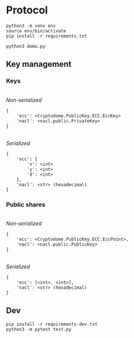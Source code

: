 # Protocol

```commandline
python3 -m venv env
source env/bin/activate
pip install -r requirements.txt
```

```commandline
python3 demo.py
```

## Key management

### Keys

<br>*Non-serialized*

```
{
    'ecc': <Cryptodome.PublicKey.ECC.EccKey>
    'nacl': <nacl.public.PrivateKey>
}
```

<br>*Serialized*

```
{
    'ecc': {
        'x': <int>
        'y': <int>
        'd': <int>
    },
    'nacl': <str> (hexadecimal)
}
```

### Public shares

<br>*Non-serialized*

```
{
    'ecc': <Cryptodome.PublicKey.ECC.EccPoint>,
    'nacl': <nacl.public.PublicKey>
}
```

<br>*Serialized*
```
{
    'ecc': [<int>, <int>],
    'nacl': <str> (hexadecimal)
}
```

## Dev

```commandline
pip install -r requirements-dev.txt
python3 -m pytest test.py
```
